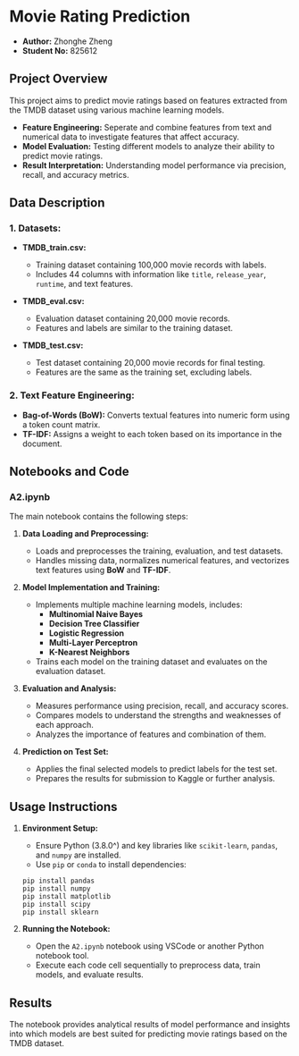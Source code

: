 
# Movie Rating Prediction 

-   **Author:** Zhonghe Zheng	
-   **Student No:** 825612
## Project Overview

This project aims to predict movie ratings based on features extracted from the TMDB dataset using various machine learning models.  

-   **Feature Engineering:** Seperate and combine features from text and numerical data to investigate features that affect accuracy.
-   **Model Evaluation:** Testing different models to analyze their ability to predict movie ratings.
-   **Result Interpretation:** Understanding model performance via precision, recall, and accuracy metrics.

## Data Description

### 1. **Datasets:**

-   **TMDB_train.csv:**
    
    -   Training dataset containing 100,000 movie records with labels.
    -   Includes 44 columns with information like `title`, `release_year`, `runtime`, and text features.
-   **TMDB_eval.csv:**
    
    -   Evaluation dataset containing 20,000 movie records.
    -   Features and labels are similar to the training dataset.
-   **TMDB_test.csv:**
    
    -   Test dataset containing 20,000 movie records for final testing.
    -   Features are the same as the training set, excluding labels.

### 2. **Text Feature Engineering:**

-   **Bag-of-Words (BoW):** Converts textual features into numeric form using a token count matrix.
-   **TF-IDF:** Assigns a weight to each token based on its importance in the document.

## Notebooks and Code

### A2.ipynb

The main notebook contains the following steps:

1.  **Data Loading and Preprocessing:**
    
    -   Loads and preprocesses the training, evaluation, and test datasets.
    -   Handles missing data, normalizes numerical features, and vectorizes text features using **BoW** and **TF-IDF**.
2.  **Model Implementation and Training:**
    
    -   Implements multiple machine learning models, includes:
        -   **Multinomial Naive Bayes**
        -   **Decision Tree Classifier**
        -   **Logistic Regression**
        -   **Multi-Layer Perceptron**
        -   **K-Nearest Neighbors**
    -   Trains each model on the training dataset and evaluates on the evaluation dataset.
3.  **Evaluation and Analysis:**
    
    -   Measures performance using precision, recall, and accuracy scores.
    -   Compares models to understand the strengths and weaknesses of each approach.
    -   Analyzes the importance of features and combination of them.
4.  **Prediction on Test Set:**
    
    -   Applies the final selected models to predict labels for the test set.
    -   Prepares the results for submission to Kaggle or further analysis.

## Usage Instructions

1.  **Environment Setup:**
    
    -   Ensure Python (3.8.0^) and key libraries like `scikit-learn`, `pandas`, and `numpy` are installed.
    -   Use `pip` or `conda` to install dependencies:
    
    `pip install pandas `   
    `pip install numpy `   
    `pip install matplotlib `   
    `pip install scipy `   
    `pip install sklearn ` 
    
2.  **Running the Notebook:**
    
    -   Open the `A2.ipynb` notebook using VSCode or another Python notebook tool.
    -   Execute each code cell sequentially to preprocess data, train models, and evaluate results.

## Results 

The notebook provides analytical results of model performance and insights into which models are best suited for predicting movie ratings based on the TMDB dataset.
